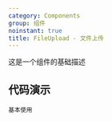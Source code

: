 ```yaml
---
category: Components
group: 组件
noinstant: true
title: FileUpload - 文件上传
---
```

这是一个组件的基础描述

## 代码演示

<code src="./demos/index.tsx"  background="#f0f2f5" >基本使用</code>
